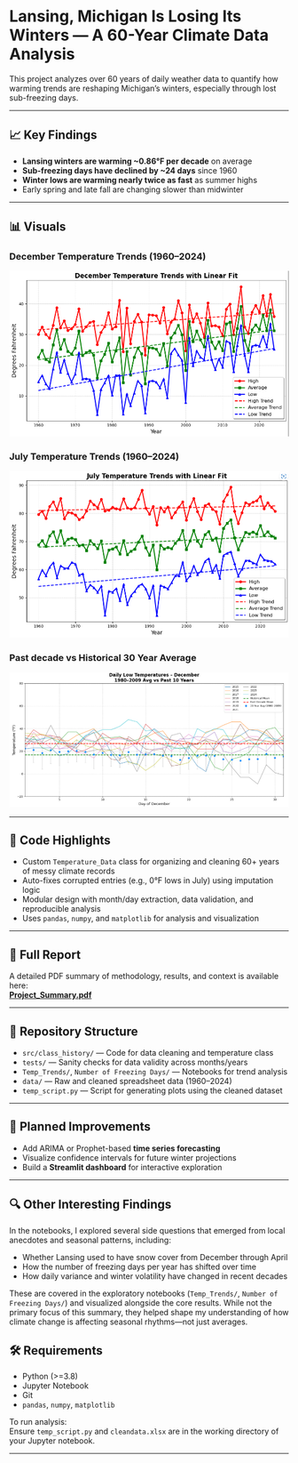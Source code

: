 # Lansing, Michigan Is Losing Its Winters — A 60-Year Climate Data Analysis

This project analyzes over 60 years of daily weather data to quantify how warming trends are reshaping Michigan’s winters, especially through lost sub-freezing days.

---

## 📈 Key Findings

- **Lansing winters are warming ~0.86°F per decade** on average  
- **Sub-freezing days have declined by ~24 days** since 1960  
- **Winter lows are warming nearly twice as fast** as summer highs  
- Early spring and late fall are changing slower than midwinter  

---

## 📊 Visuals

### December Temperature Trends (1960–2024)
![December Temperature Trends](Temp_Trends/dec.PNG)

### July Temperature Trends (1960–2024)
![July Temperature Trends](Temp_Trends/july.PNG)

### Past decade vs Historical 30 Year Average
![Dec Temperature Variance](Temp_Trends/var.PNG)


---

## 🧠 Code Highlights

- Custom `Temperature_Data` class for organizing and cleaning 60+ years of messy climate records  
- Auto-fixes corrupted entries (e.g., 0°F lows in July) using imputation logic  
- Modular design with month/day extraction, data validation, and reproducible analysis  
- Uses `pandas`, `numpy`, and `matplotlib` for analysis and visualization

---

## 📄 Full Report

A detailed PDF summary of methodology, results, and context is available here:  
[**Project_Summary.pdf**](Project_Summary.pdf)

---

## 📁 Repository Structure

- `src/class_history/` — Code for data cleaning and temperature class  
- `tests/` — Sanity checks for data validity across months/years  
- `Temp_Trends/`, `Number of Freezing Days/` — Notebooks for trend analysis  
- `data/` — Raw and cleaned spreadsheet data (1960–2024)  
- `temp_script.py` — Script for generating plots using the cleaned dataset  

---

## 🔮 Planned Improvements

- Add ARIMA or Prophet-based **time series forecasting**  
- Visualize confidence intervals for future winter projections  
- Build a **Streamlit dashboard** for interactive exploration

---
## 🔍 Other Interesting Findings

In the notebooks, I explored several side questions that emerged from local anecdotes and seasonal patterns, including:

- Whether Lansing used to have snow cover from December through April
- How the number of freezing days per year has shifted over time
- How daily variance and winter volatility have changed in recent decades

These are covered in the exploratory notebooks (`Temp_Trends/`, `Number of Freezing Days/`) and visualized alongside the core results. While not the primary focus of this summary, they helped shape my understanding of how climate change is affecting seasonal rhythms—not just averages.



## 🛠 Requirements

- Python (>=3.8)  
- Jupyter Notebook  
- Git  
- `pandas`, `numpy`, `matplotlib`  

To run analysis:  
Ensure `temp_script.py` and `cleandata.xlsx` are in the working directory of your Jupyter notebook.

---

